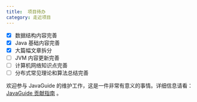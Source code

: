```yaml
---
title:  项目待办
category: 走近项目
---
```


- [x] 数据结构内容完善
- [x] Java 基础内容完善
- [x] 大篇幅文章拆分
- [ ] JVM 内容更新完善
- [ ] 计算机网络知识点完善
- [ ] 分布式常见理论和算法总结完善

欢迎参与 JavaGuide 的维护工作，这是一件非常有意义的事情。详细信息请看：[JavaGuide 贡献指南](contribution-guideline.md) 。

